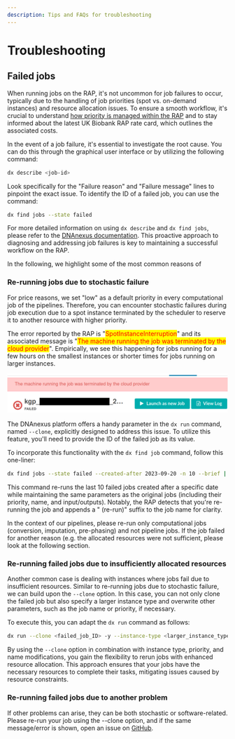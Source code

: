 ```yaml
---
description: Tips and FAQs for troubleshooting
---
```


# Troubleshooting

## Failed jobs

When running jobs on the RAP, it's not uncommon for job failures to occur, typically due to the handling of job priorities (spot vs. on-demand instances) and resource allocation issues. To ensure a smooth workflow, it's crucial to understand [how priority is managed within the RAP](https://dnanexus.gitbook.io/uk-biobank-rap/working-on-the-research-analysis-platform/managing-job-priority) and to stay informed about the latest UK Biobank RAP rate card, which outlines the associated costs.

In the event of a job failure, it's essential to investigate the root cause. You can do this through the graphical user interface or by utilizing the following command:

```bash
dx describe <job-id>
```

Look specifically for the "Failure reason" and "Failure message" lines to pinpoint the exact issue. To identify the ID of a failed job, you can use the command:

```bash
dx find jobs --state failed
```

For more detailed information on using `dx describe` and `dx find jobs`, please refer to the [DNAnexus documentation](https://documentation.dnanexus.com/user/helpstrings-of-sdk-command-line-utilities). This proactive approach to diagnosing and addressing job failures is key to maintaining a successful workflow on the RAP.

In the following, we highlight some of the most common reasons of&#x20;

### Re-running jobs due to stochastic failure

For price reasons, we set "low" as a default priority in every computational job of the pipelines. Therefore, you can encounter stochastic failures during job execution due to a spot instance terminated by the scheduler to reserve it to another resource with higher priority.&#x20;

The error reported by the RAP is "<mark style="color:red;">SpotInstanceInterruption</mark>" and its associated message is "<mark style="color:red;">The machine running the job was terminated by the cloud provider</mark>". Empirically, we see this happening for jobs running for a few hours on the smallest instances or shorter times for jobs running on larger instances.

![](.gitbook/assets/spoterr.png)

The DNAnexus platform offers a handy parameter in the `dx run` command, named `--clone`, explicitly designed to address this issue. To utilize this feature, you'll need to provide the ID of the failed job as its value.

To incorporate this functionality with the `dx find job` command, follow this one-liner:

```bash
dx find jobs --state failed --created-after 2023-09-20 -n 10 --brief | xargs -I {} dx run --clone {} -y --brief
```

This command re-runs the last 10 failed jobs created after a specific date while maintaining the same parameters as the original jobs (including their priority, name, and input/outputs). Notably, the RAP detects that you're re-running the job and appends a " (re-run)" suffix to the job name for clarity.&#x20;

In the context of our pipelines, please re-run only computational jobs (conversion, imputation, pre-phasing) and not pipeline jobs. If the job failed for another reason (e.g. the allocated resources were not sufficient, please look at the following section.

### Re-running failed jobs due to insufficiently allocated resources

Another common case is dealing with instances where jobs fail due to insufficient resources. Similar to re-running jobs due to stochastic failure, we can build upon the `--clone` option. In this case, you can not only clone the failed job but also specify a larger instance type and overwrite other parameters, such as the job name or priority, if necessary.

To execute this, you can adapt the `dx run` command as follows:

```bash
dx run --clone <failed_job_ID> -y --instance-type <larger_instance_type> --priority <new_priority> --name <new_job_name>
```

By using the `--clone` option in combination with instance type, priority, and name modifications, you gain the flexibility to rerun jobs with enhanced resource allocation. This approach ensures that your jobs have the necessary resources to complete their tasks, mitigating issues caused by resource constraints.

### Re-running failed jobs due to another problem

If other problems can arise, they can be both stochastic or software-related. Please re-run your job using the --clone option, and if the same message/error is shown, open an issue on [GitHub](https://github.com/srubinacci/imputation-ukb-ref-panel).
